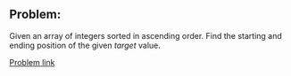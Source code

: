 
## Problem:

Given an array of integers sorted in ascending order. 
Find the starting and ending position of the given *target* value.

[Problem link](https://leetcode.com/problems/find-first-and-last-position-of-element-in-sorted-array/  "LeetCode")